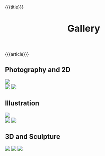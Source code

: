 


{{{title}}}  
<link rel="stylesheet" href="/css/main.css">
<link rel="stylesheet" href="/css/headings.css">
<header class='header' class='boxh'>
    <h1 style="font-size:30px" >
    Gallery
    </h1>
</header >


{{{article}}}


<div class="gallery">
<div>
<h2>Photography and 2D</h2>
<img src="https://picsum.photos/seed/a/200/500">
</div>
<img src="https://picsum.photos/seed/b/200/500">
<img src="https://picsum.photos/seed/c/200/500">

<div>
<h2>Illustration</h2>
<img src="https://picsum.photos/seed/d/200/500">
</div>
<img src="https://picsum.photos/seed/e/200/500">
<img src="https://picsum.photos/seed/f/200/500">

<div>
<h2>3D and Sculpture</h2>
</div>
<img src="https://picsum.photos/seed/g/200/500">
<img src="https://picsum.photos/seed/h/200/500">
<img src="https://picsum.photos/seed/i/200/500">
</div>

